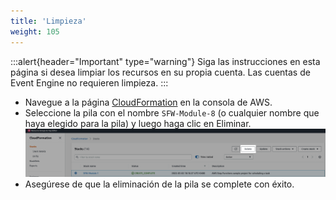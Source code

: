 ```yaml
---
title: 'Limpieza'
weight: 105
---
```


:::alert{header="Important" type="warning"}
Siga las instrucciones en esta página si desea limpiar los recursos en su propia cuenta. Las cuentas de Event Engine no requieren limpieza.
:::

- Navegue a la página [CloudFormation](https://console.aws.amazon.com/cloudformation/home) en la consola de AWS.
- Seleccione la pila con el nombre `SFW-Module-8` (o cualquier nombre que haya elegido para la pila) y luego haga clic en Eliminar.
  ![CloudFormation delete](/static/img/setup/setup-cloudformation-delete.png)
- Asegúrese de que la eliminación de la pila se complete con éxito.

